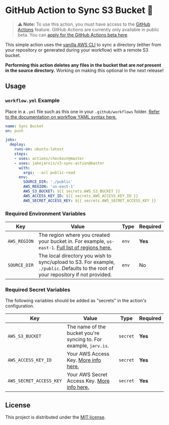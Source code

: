 # GitHub Action to Sync S3 Bucket 🔄 

> **⚠️ Note:** To use this action, you must have access to the [GitHub Actions](https://github.com/features/actions) feature. GitHub Actions are currently only available in public beta. You can [apply for the GitHub Actions beta here](https://github.com/features/actions/signup/).

This simple action uses the [vanilla AWS CLI](https://docs.aws.amazon.com/cli/index.html) to sync a directory (either from your repository or generated during your workflow) with a remote S3 bucket.

**Performing this action deletes any files in the bucket that are *not* present in the source directory.** Working on making this optional in the next release!

## Usage

### `workflow.yml` Example

Place in a `.yml` file such as this one in your `.github/workflows` folder. [Refer to the documentation on workflow YAML syntax here.](https://help.github.com/en/articles/workflow-syntax-for-github-actions)

```yaml
name: Sync Bucket
on: push

jobs:
  deploy:
    runs-on: ubuntu-latest
    steps:
    - uses: actions/checkout@master
    - uses: jakejarvis/s3-sync-action@master
      with:
        args: --acl public-read
      env:
        SOURCE_DIR: './public'
        AWS_REGION: 'us-east-1'
        AWS_S3_BUCKET: ${{ secrets.AWS_S3_BUCKET }}
        AWS_ACCESS_KEY_ID: ${{ secrets.AWS_ACCESS_KEY_ID }}
        AWS_SECRET_ACCESS_KEY: ${{ secrets.AWS_SECRET_ACCESS_KEY }}
```


### Required Environment Variables

| Key | Value | Type | Required |
| ------------- | ------------- | ------------- | ------------- |
| `AWS_REGION` | The region where you created your bucket in. For example, `us-east-1`. [Full list of regions here.](https://docs.aws.amazon.com/AWSEC2/latest/UserGuide/using-regions-availability-zones.html#concepts-available-regions) | `env` | **Yes** |
| `SOURCE_DIR` | The local directory you wish to sync/upload to S3. For example, `./public`. Defaults to the root of your repository if not provided. | `env` | No |


### Required Secret Variables

The following variables should be added as "secrets" in the action's configuration.

| Key | Value | Type | Required |
| ------------- | ------------- | ------------- | ------------- |
| `AWS_S3_BUCKET` | The name of the bucket you're syncing to. For example, `jarv.is`. | `secret` | **Yes** |
| `AWS_ACCESS_KEY_ID` | Your AWS Access Key. [More info here.](https://docs.aws.amazon.com/general/latest/gr/managing-aws-access-keys.html) | `secret` | **Yes** |
| `AWS_SECRET_ACCESS_KEY` | Your AWS Secret Access Key. [More info here.](https://docs.aws.amazon.com/general/latest/gr/managing-aws-access-keys.html) | `secret` | **Yes** |


## License

This project is distributed under the [MIT license](LICENSE.md).
